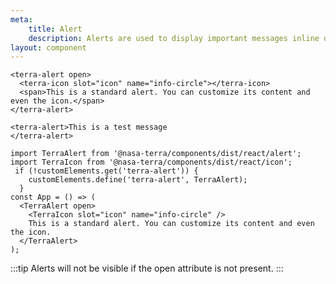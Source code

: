 ```yaml
---
meta:
    title: Alert
    description: Alerts are used to display important messages inline or as toast notifications.
layout: component
---
```

<!-- TODO: @shoelace-style/shoelace/dist/react/alert needs to be replaced with our dist -->

```html:preview
<terra-alert open>
  <terra-icon slot="icon" name="info-circle"></terra-icon>
  <span>This is a standard alert. You can customize its content and even the icon.</span>
</terra-alert>

<terra-alert>This is a test message
</terra-alert>

```

```jsx:react
import TerraAlert from '@nasa-terra/components/dist/react/alert';
import TerraIcon from '@nasa-terra/components/dist/react/icon';
 if (!customElements.get('terra-alert')) {
    customElements.define('terra-alert', TerraAlert);
  }
const App = () => (
  <TerraAlert open>
    <TerraIcon slot="icon" name="info-circle" />
    This is a standard alert. You can customize its content and even the icon.
  </TerraAlert>
);
```
:::tip Alerts will not be visible if the open attribute is not present. :::